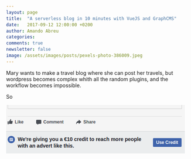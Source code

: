 ```yaml
---
layout: page
title:  "A serverless blog in 10 minutes with VueJS and GraphCMS"
date:   2017-09-12 12:00:00 +0200
author: Amando Abreu
categories:
comments: true
newsletter: false
image: /assets/images/posts/pexels-photo-386009.jpeg
---
```

Mary wants to make a travel blog where she can post her travels, but wordpress becomes complex whith all the random plugins, and the workflow becomes impossible.

So

![](/assets/images/posts/Selection_002.png)

